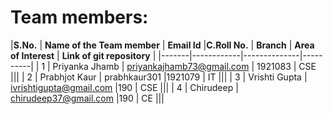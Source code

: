 
# Team members:

|**S.No.** | **Name of the Team member** | **Email Id** |**C.Roll No.** | **Branch** | **Area of Interest** | **Link of git repository** | 
|-------|------------|--------------|----------|
| 1 | Priyanka Jhamb | priyankajhamb73@gmail.com | 1921083 |  CSE |||
| 2 | Prabhjot Kaur | prabhkaur301 |1921079 | IT |||
| 3 | Vrishti Gupta | ivrishtigupta@gmail.com |190 | CSE ||| 
| 4 | Chirudeep  | chirudeep37@gmail.com |190 | CE |||
